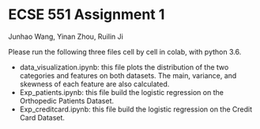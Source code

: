 # ECSE 551 Assignment 1
Junhao Wang, Yinan Zhou, Ruilin Ji

Please run the following three files cell by cell in colab, with python 3.6.

- data_visualization.ipynb: this file plots the distribution of the two categories and features on both datasets. The main, variance, and skewness of each feature are also calculated.
- Exp_patients.ipynb: this file build the logistic regression on the Orthopedic Patients Dataset.
- Exp_creditcard.ipynb: this file build the logistic regression on the Credit Card Dataset.
